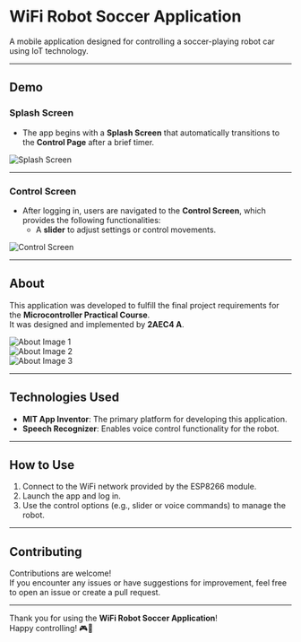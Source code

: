 # WiFi Robot Soccer Application

A mobile application designed for controlling a soccer-playing robot car using IoT technology.

---

## **Demo**

### **Splash Screen**
- The app begins with a **Splash Screen** that automatically transitions to the **Control Page** after a brief timer.  

<img src="https://github.com/user-attachments/assets/e075a14d-ab39-4fcc-8261-bdd751c83c4b" alt="Splash Screen" style="max-width: 100%; height: auto; display: block; margin: 0 auto;">

---

### **Control Screen**
- After logging in, users are navigated to the **Control Screen**, which provides the following functionalities:
  - A **slider** to adjust settings or control movements.  

<img src="https://github.com/user-attachments/assets/0dfe6d6c-dfc4-42f2-a0cb-249e369b9a31" alt="Control Screen" style="max-width: 100%; height: auto; display: block; margin: 0 auto;">

---

## **About**
This application was developed to fulfill the final project requirements for the **Microcontroller Practical Course**.  
It was designed and implemented by **2AEC4 A**.

<img src="https://github.com/user-attachments/assets/086fc023-2b3f-497b-8b5f-dd7f513f6d6f" alt="About Image 1" style="max-width: 100%; height: auto; display: block; margin: 0 auto;">
<img src="https://github.com/user-attachments/assets/c5c5f6f9-9a8f-405c-a3ff-b196dc0d1b50" alt="About Image 2" style="max-width: 100%; height: auto; display: block; margin: 0 auto;">
<img src="https://github.com/user-attachments/assets/1fb29a16-736a-4db1-bb24-f7533baf0c47" alt="About Image 3" style="max-width: 100%; height: auto; display: block; margin: 0 auto;">

---

## **Technologies Used**
- **MIT App Inventor**: The primary platform for developing this application.
- **Speech Recognizer**: Enables voice control functionality for the robot.

---

## **How to Use**
1. Connect to the WiFi network provided by the ESP8266 module.
2. Launch the app and log in.
3. Use the control options (e.g., slider or voice commands) to manage the robot.

---

## **Contributing**
Contributions are welcome!  
If you encounter any issues or have suggestions for improvement, feel free to open an issue or create a pull request.

---

Thank you for using the **WiFi Robot Soccer Application**!  
Happy controlling! 🎮🤖
